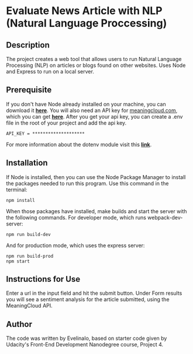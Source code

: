 # Evaluate News Article with NLP (Natural Language Proccessing)

## Description
The project creates a web tool that allows users to run Natural Language Processing (NLP) on articles or blogs found on other websites. Uses Node and Express to run on a local server.

## Prerequisite
If you don't have Node already installed on your machine, you can download it [**here**](https://nodejs.org/en/download/).
You will also need an API key for [meaningcloud.com](https://meaningcloud.com/), which you can get [**here**](https://www.meaningcloud.com/developer/sentiment-analysis). 
After you get your api key, you can create a .env file in the root of your project and add the api key.
```
API_KEY = ********************
```
For more information about the dotenv module visit this [**link**](https://www.npmjs.com/package/dotenv).

## Installation
If Node is installed, then you can use the Node Package Manager to install the packages needed to run this program. Use this command in the terminal:

```
npm install
```
When those packages have installed, make builds and start the server with the following commands.
For developer mode, which runs webpack-dev-server:
```
npm run build-dev
```
And for production mode, which uses the express server:
```
npm run build-prod
npm start
```
## Instructions for Use
Enter a url in the input field and hit the submit button.
Under Form results you will see a sentiment analysis for the article submitted, using the MeaningCloud API.

## Author
The code was written by EvelinaIo, based on starter code given by Udacity's Front-End Development Nanodegree course, Project 4.
